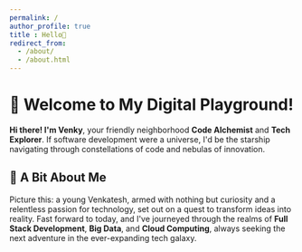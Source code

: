 ```yaml
---
permalink: /
author_profile: true
title : Hello👋
redirect_from: 
  - /about/
  - /about.html
---
```






# 🚀 Welcome to My Digital Playground!

**Hi there! I'm Venky**, your friendly neighborhood **Code Alchemist** and **Tech Explorer**. If software development were a universe, I'd be the starship navigating through constellations of code and nebulas of innovation.

## 🌟 A Bit About Me

Picture this: a young Venkatesh, armed with nothing but curiosity and a relentless passion for technology, set out on a quest to transform ideas into reality. Fast forward to today, and I've journeyed through the realms of **Full Stack Development**, **Big Data**, and **Cloud Computing**, always seeking the next adventure in the ever-expanding tech galaxy.

